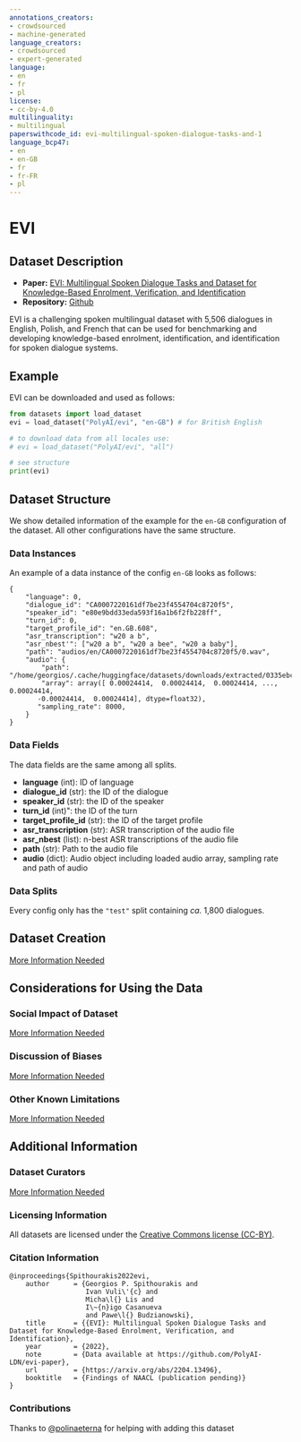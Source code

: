 ```yaml
---
annotations_creators:
- crowdsourced
- machine-generated
language_creators:
- crowdsourced
- expert-generated
language:
- en
- fr
- pl
license:
- cc-by-4.0
multilinguality:
- multilingual
paperswithcode_id: evi-multilingual-spoken-dialogue-tasks-and-1
language_bcp47:
- en
- en-GB
- fr
- fr-FR
- pl
---
```


# EVI

## Dataset Description
- **Paper:** [EVI: Multilingual Spoken Dialogue Tasks and Dataset for Knowledge-Based Enrolment, Verification, and Identification](https://arxiv.org/abs/2204.13496)
- **Repository:** [Github](https://github.com/PolyAI-LDN/evi-paper)

EVI is a challenging spoken multilingual dataset
with 5,506 dialogues in English, Polish, and French
that can be used for benchmarking and developing
knowledge-based enrolment, identification, and identification for spoken dialogue systems.

## Example
EVI can be downloaded and used as follows:

```py
from datasets import load_dataset
evi = load_dataset("PolyAI/evi", "en-GB") # for British English

# to download data from all locales use:
# evi = load_dataset("PolyAI/evi", "all")

# see structure
print(evi)
```

## Dataset Structure

We show detailed information of the example for the `en-GB` configuration of the dataset.
All other configurations have the same structure.

### Data Instances

An example of a data instance of the config `en-GB` looks as follows:

```
{
    "language": 0,
    "dialogue_id": "CA0007220161df7be23f4554704c8720f5",
    "speaker_id": "e80e9bdd33eda593f16a1b6f2fb228ff",
    "turn_id": 0,
    "target_profile_id": "en.GB.608",
    "asr_transcription": "w20 a b",
    "asr_nbest'": ["w20 a b", "w20 a bee", "w20 a baby"],
    "path": "audios/en/CA0007220161df7be23f4554704c8720f5/0.wav",
    "audio": {
        "path": "/home/georgios/.cache/huggingface/datasets/downloads/extracted/0335ebc25feace53243133b49ba17ba18e26f0f97cb083ffdf4e73dd7427b443/audios/en/CA0007220161df7be23f4554704c8720f5/0.wav",
        "array": array([ 0.00024414,  0.00024414,  0.00024414, ...,  0.00024414,
       -0.00024414,  0.00024414], dtype=float32),
       "sampling_rate": 8000,
    }
}
```

### Data Fields
The data fields are the same among all splits.
- **language** (int): ID of language
- **dialogue_id** (str): the ID of the dialogue
- **speaker_id** (str): the ID of the speaker
- **turn_id** (int)": the ID of the turn
- **target_profile_id** (str): the ID of the target profile
- **asr_transcription** (str): ASR transcription of the audio file
- **asr_nbest** (list): n-best ASR transcriptions of the audio file
- **path** (str): Path to the audio file
- **audio** (dict): Audio object including loaded audio array, sampling rate and path of audio


### Data Splits
Every config only has the `"test"` split containing *ca.* 1,800 dialogues.

## Dataset Creation

[More Information Needed](https://github.com/huggingface/datasets/blob/master/CONTRIBUTING.md#how-to-contribute-to-the-dataset-cards)

## Considerations for Using the Data

### Social Impact of Dataset

[More Information Needed](https://github.com/huggingface/datasets/blob/master/CONTRIBUTING.md#how-to-contribute-to-the-dataset-cards)

### Discussion of Biases

[More Information Needed](https://github.com/huggingface/datasets/blob/master/CONTRIBUTING.md#how-to-contribute-to-the-dataset-cards)

### Other Known Limitations

[More Information Needed](https://github.com/huggingface/datasets/blob/master/CONTRIBUTING.md#how-to-contribute-to-the-dataset-cards)

## Additional Information

### Dataset Curators
[More Information Needed](https://github.com/huggingface/datasets/blob/master/CONTRIBUTING.md#how-to-contribute-to-the-dataset-cards)

### Licensing Information

All datasets are licensed under the [Creative Commons license (CC-BY)](https://creativecommons.org/licenses/).

### Citation Information

```
@inproceedings{Spithourakis2022evi,
    author      = {Georgios P. Spithourakis and
                   Ivan Vuli\'{c} and
                   Micha\l{} Lis and
                   I\~{n}igo Casanueva
                   and Pawe\l{} Budzianowski},
    title       = {{EVI}: Multilingual Spoken Dialogue Tasks and Dataset for Knowledge-Based Enrolment, Verification, and Identification},
    year        = {2022},
    note        = {Data available at https://github.com/PolyAI-LDN/evi-paper},
    url         = {https://arxiv.org/abs/2204.13496},
    booktitle   = {Findings of NAACL (publication pending)}
}
```

### Contributions
Thanks to [@polinaeterna](https://github.com/polinaeterna) for helping with adding this dataset